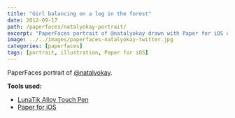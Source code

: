 ```yaml
---
title: "Girl balancing on a log in the forest"
date: 2012-09-17
path: /paperfaces/natalyokay-portrait/
excerpt: "PaperFaces portrait of @natalyokay drawn with Paper for iOS on an iPad."
image: ../../images/paperfaces-natalyokay-twitter.jpg
categories: [paperfaces]
tags: [portrait, illustration, Paper for iOS]
---
```


PaperFaces portrait of [@natalyokay](https://twitter.com/natalyokay).

**Tools used:**

- [LunaTik Alloy Touch Pen](https://www.amazon.com/gp/product/B00821TR7G/ref=as_li_ss_tl?ie=UTF8&tag=mademist-20&linkCode=as2&camp=1789&creative=390957&creativeASIN=B00821TR7G)
- [Paper for iOS](https://paper.bywetransfer.com/)
